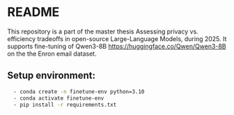 # README

This repository is a part of the master thesis Assessing privacy vs. efficiency tradeoffs in open-source Large-Language Models, during 2025. It supports fine-tuning of 
Qwen3-8B https://huggingface.co/Qwen/Qwen3-8B on the the Enron email dataset.

## Setup environment:
```bash
  - conda create -n finetune-env python=3.10
  - conda activate finetune-env
  - pip install -r requirements.txt
```
 
